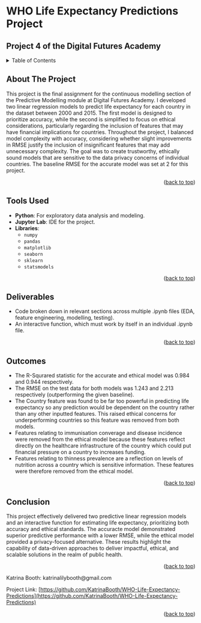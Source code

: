 <a id="readme-top"></a>

# WHO Life Expectancy Predictions Project

## Project 4 of the Digital Futures Academy

<!-- TABLE OF CONTENTS -->
<details>
  <summary>Table of Contents</summary>
  <ol>
    <li>
      <a href="#about-the-project">About The Project</a>
    </li>
    <li>
      <a href="#tools-used">Tools Used</a>
    </li>
    <li>
      <a href="#deliverables">Deliverables</a>
    </li>
    <li>
      <a href="#outcomes">Outcomes</a>
    </li>
    <li>
      <a href="#conclusion">Conclusion</a>
    </li>
    <li><a href="#contact">Contact</a></li>
  </ol>
</details>



<!-- ABOUT THE PROJECT -->
## About The Project

This project is the final assignment for the continuous modelling section of the Predictive Modelling module at Digital Futures Academy. I developed two linear regression models to predict life expectancy for each country in the dataset between 2000 and 2015. The first model is designed to prioritize accuracy, while the second is simplified to focus on ethical considerations, particularly regarding the inclusion of features that may have financial implications for countries. Throughout the project, I balanced model complexity with accuracy, considering whether slight improvements in RMSE justify the inclusion of insignificant features that may add unnecessary complexity. The goal was to create trustworthy, ethically sound models that are sensitive to the data privacy concerns of individual countries. The baseline RMSE for the accurate model was set at 2 for this project.

<p align="right">(<a href="#readme-top">back to top</a>)</p>


<!-- Tools Used -->
## Tools Used

* **Python**: For exploratory data analysis and modeling.
* **Jupyter Lab**: IDE for the project.
* **Libraries**:
  * `numpy`
  * `pandas`
  * `matplotlib`
  * `seaborn`
  * `sklearn`
  * `statsmodels`

<p align="right">(<a href="#readme-top">back to top</a>)</p>



<!-- Deliverables -->
## Deliverables

* Code broken down in relevant sections across multiple .ipynb files (EDA, feature engineering, modelling, testing).
* An interactive function, which must work by itself in an individual .ipynb file.

<p align="right">(<a href="#readme-top">back to top</a>)</p>



<!-- Outcomes -->
## Outcomes

* The R-Squrared statistic for the accurate and ethical model was 0.984 and 0.944 respectively.
* The RMSE on the test data for both models was 1.243 and 2.213 respectively (outperforming the given baseline).
* The Country feature was found to be far too powerful in predicting life expectancy so any prediction would be dependent on the country rather than any other inputted features. This raised ethical concerns for underperforming countries so this feature was removed from both models.
* Features relating to immunisation converage and disease incidence were removed from the ethical model because these features reflect directly on the healthcare infrastructure of the country which could put financial pressure on a country to increases funding.
* Features relating to thinness prevalence are a reflection on levels of nutrition across a country which is sensitive information. These features were therefore removed from the ethical model.


<p align="right">(<a href="#readme-top">back to top</a>)</p>



<!-- Conclusion -->
## Conclusion

This project effectively delivered two predictive linear regression models and an interactive function for estimating life expectancy, prioritizing both accuracy and ethical standards. The accuracte model demonstrated superior predictive performance with a lower RMSE, while the ethical model provided a privacy-focused alternative. These results highlight the capability of data-driven approaches to deliver impactful, ethical, and scalable solutions in the realm of public health.


<p align="right">(<a href="#readme-top">back to top</a>)</p>
Katrina Booth: katrinalilybooth@gmail.com

Project Link: [https://github.com/KatrinaBooth/WHO-Life-Expectancy-Predictions](https://github.com/KatrinaBooth/WHO-Life-Expectancy-Predictions)

<p align="right">(<a href="#readme-top">back to top</a>)</p>
